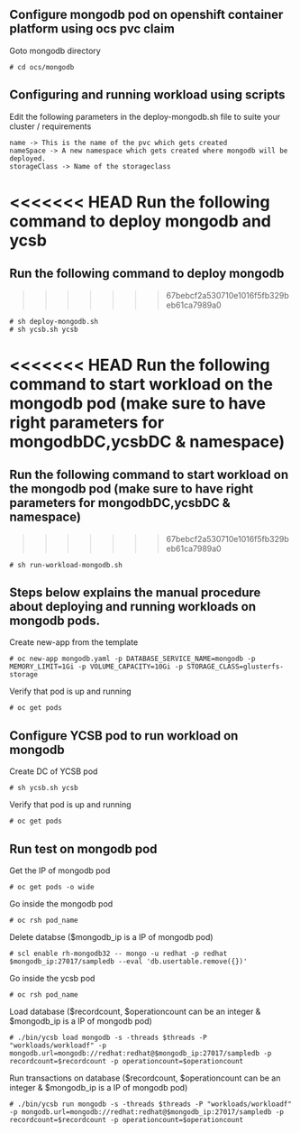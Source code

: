 ## Configure mongodb pod on openshift container platform using ocs pvc claim

Goto mongodb directory
```
# cd ocs/mongodb
```

## Configuring and running workload using scripts

Edit the following parameters in the deploy-mongodb.sh file to suite your cluster / requirements
```
name -> This is the name of the pvc which gets created
nameSpace -> A new namespace which gets created where mongodb will be deployed.
storageClass -> Name of the storageclass 
```

<<<<<<< HEAD
Run the following command to deploy mongodb and ycsb
=======
## Run the following command to deploy mongodb 
>>>>>>> 67bebcf2a530710e1016f5fb329beb61ca7989a0

```
# sh deploy-mongodb.sh
# sh ycsb.sh ycsb
```

<<<<<<< HEAD
Run the following command to start workload on the mongodb pod (make sure to have right parameters for mongodbDC,ycsbDC & namespace)
=======
## Run the following command to start workload on the mongodb pod (make sure to have right parameters for mongodbDC,ycsbDC & namespace)
>>>>>>> 67bebcf2a530710e1016f5fb329beb61ca7989a0

```
# sh run-workload-mongodb.sh
```

## Steps below explains the manual procedure about deploying and running workloads on mongodb pods.                                                                                

Create new-app from the template                                                
```                                                                             
# oc new-app mongodb.yaml -p DATABASE_SERVICE_NAME=mongodb -p MEMORY_LIMIT=1Gi -p VOLUME_CAPACITY=10Gi -p STORAGE_CLASS=glusterfs-storage
```                                                                             
                                                                                
Verify that pod is up and running                                               
```                                                                             
# oc get pods
```

## Configure YCSB pod to run workload on mongodb

Create DC of YCSB pod
```
# sh ycsb.sh ycsb
```

Verify that pod is up and running
```
# oc get pods
```

## Run test on mongodb pod

Get the IP of mongodb pod
```
# oc get pods -o wide
```

Go inside the mongodb pod
```
# oc rsh pod_name
```

Delete databse ($mongodb_ip is a IP of mongodb pod)
```
# scl enable rh-mongodb32 -- mongo -u redhat -p redhat $mongodb_ip:27017/sampledb --eval 'db.usertable.remove({})'
```

Go inside the ycsb pod
```
# oc rsh pod_name
```

Load database ($recordcount, $operationcount can be an integer & $mongodb_ip is a IP of mongodb pod)
```
# ./bin/ycsb load mongodb -s -threads $threads -P "workloads/workloadf" -p mongodb.url=mongodb://redhat:redhat@$mongodb_ip:27017/sampledb -p recordcount=$recordcount -p operationcount=$operationcount
```

Run transactions on database ($recordcount, $operationcount can be an integer & $mongodb_ip is a IP of mongodb pod)
```
# ./bin/ycsb run mongodb -s -threads $threads -P "workloads/workloadf" -p mongodb.url=mongodb://redhat:redhat@$mongodb_ip:27017/sampledb -p recordcount=$recordcount -p operationcount=$operationcount
```
